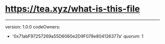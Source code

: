 # https://tea.xyz/what-is-this-file
---
version: 1.0.0
codeOwners:
  - '0x71abF97257269a55D6060e2D9F078e804126377a'
quorum: 1

